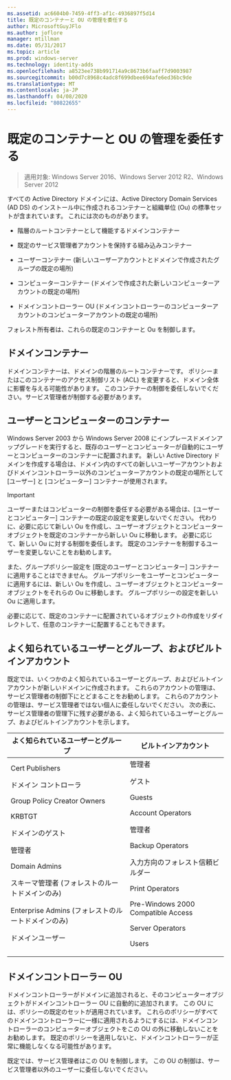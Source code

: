 ```yaml
---
ms.assetid: ac6604b0-7459-4ff3-af1c-4936897f5d14
title: 既定のコンテナーと OU の管理を委任する
author: MicrosoftGuyJFlo
ms.author: joflore
manager: mtillman
ms.date: 05/31/2017
ms.topic: article
ms.prod: windows-server
ms.technology: identity-adds
ms.openlocfilehash: a8523ee738b991714a9c8673b6faaff7d9003987
ms.sourcegitcommit: b00d7c8968c4adc8f699dbee694afe6ed36bc9de
ms.translationtype: MT
ms.contentlocale: ja-JP
ms.lasthandoff: 04/08/2020
ms.locfileid: "80822655"
---
```

# <a name="delegating-administration-of-default-containers-and-ous"></a>既定のコンテナーと OU の管理を委任する

>適用対象: Windows Server 2016、Windows Server 2012 R2、Windows Server 2012

すべての Active Directory ドメインには、Active Directory Domain Services (AD DS) のインストール中に作成されるコンテナーと組織単位 (Ou) の標準セットが含まれています。 これには次のものがあります。  
  
-   階層のルートコンテナーとして機能するドメインコンテナー  
  
-   既定のサービス管理者アカウントを保持する組み込みコンテナー  
  
-   ユーザーコンテナー (新しいユーザーアカウントとドメインで作成されたグループの既定の場所)  
  
-   コンピューターコンテナー (ドメインで作成された新しいコンピューターアカウントの既定の場所)  
  
-   ドメインコントローラー OU (ドメインコントローラーのコンピューターアカウントのコンピューターアカウントの既定の場所)  
  
フォレスト所有者は、これらの既定のコンテナーと Ou を制御します。  
  
## <a name="domain-container"></a>ドメインコンテナー  
ドメインコンテナーは、ドメインの階層のルートコンテナーです。 ポリシーまたはこのコンテナーのアクセス制御リスト (ACL) を変更すると、ドメイン全体に影響を与える可能性があります。 このコンテナーの制御を委任しないでください。サービス管理者が制御する必要があります。  
  
## <a name="users-and-computers-containers"></a>ユーザーとコンピューターのコンテナー  
Windows Server 2003 から Windows Server 2008 にインプレースドメインアップグレードを実行すると、既存のユーザーとコンピューターが自動的にユーザーとコンピューターのコンテナーに配置されます。 新しい Active Directory ドメインを作成する場合は、ドメイン内のすべての新しいユーザーアカウントおよびドメインコントローラー以外のコンピューターアカウントの既定の場所として [ユーザー] と [コンピューター] コンテナーが使用されます。  
  
> [!IMPORTANT]  
> ユーザーまたはコンピューターの制御を委任する必要がある場合は、[ユーザーとコンピューター] コンテナーの既定の設定を変更しないでください。 代わりに、必要に応じて新しい Ou を作成し、ユーザーオブジェクトとコンピューターオブジェクトを既定のコンテナーから新しい Ou に移動します。 必要に応じて、新しい Ou に対する制御を委任します。 既定のコンテナーを制御するユーザーを変更しないことをお勧めします。  
  
また、グループポリシー設定を [既定のユーザーとコンピューター] コンテナーに適用することはできません。 グループポリシーをユーザーとコンピューターに適用するには、新しい Ou を作成し、ユーザーオブジェクトとコンピューターオブジェクトをそれらの Ou に移動します。 グループポリシーの設定を新しい Ou に適用します。  
  
必要に応じて、既定のコンテナーに配置されているオブジェクトの作成をリダイレクトして、任意のコンテナーに配置することもできます。  
  
## <a name="well-known-users-and-groups-and-built-in-accounts"></a>よく知られているユーザーとグループ、およびビルトインアカウント  
既定では、いくつかのよく知られているユーザーとグループ、およびビルトインアカウントが新しいドメインに作成されます。 これらのアカウントの管理は、サービス管理者の制御下にとどまることをお勧めします。 これらのアカウントの管理は、サービス管理者ではない個人に委任しないでください。 次の表に、サービス管理者の管理下に残す必要がある、よく知られているユーザーとグループ、およびビルトインアカウントを示します。  
  
|よく知られているユーザーとグループ|ビルトインアカウント|  
|--------------------------------|----------------------|  
|Cert Publishers<p>ドメイン コントローラ<p>Group Policy Creator Owners<p>KRBTGT<p>ドメインのゲスト<p>管理者<p>Domain Admins<p>スキーマ管理者 (フォレストのルートドメインのみ)<p>Enterprise Admins (フォレストのルートドメインのみ)<p>ドメインユーザー|管理者<p>ゲスト<p>Guests<p>Account Operators<p>管理者<p>Backup Operators<p>入力方向のフォレスト信頼ビルダー<p>Print Operators<p>Pre-Windows 2000 Compatible Access<p>Server Operators<p>Users|  
  
## <a name="domain-controller-ou"></a>ドメインコントローラー OU  
ドメインコントローラーがドメインに追加されると、そのコンピューターオブジェクトがドメインコントローラー OU に自動的に追加されます。 この OU には、ポリシーの既定のセットが適用されています。 これらのポリシーがすべてのドメインコントローラーに一様に適用されるようにするには、ドメインコントローラーのコンピューターオブジェクトをこの OU の外に移動しないことをお勧めします。 既定のポリシーを適用しないと、ドメインコントローラーが正常に機能しなくなる可能性があります。  
  
既定では、サービス管理者はこの OU を制御します。 この OU の制御は、サービス管理者以外のユーザーに委任しないでください。  
  


